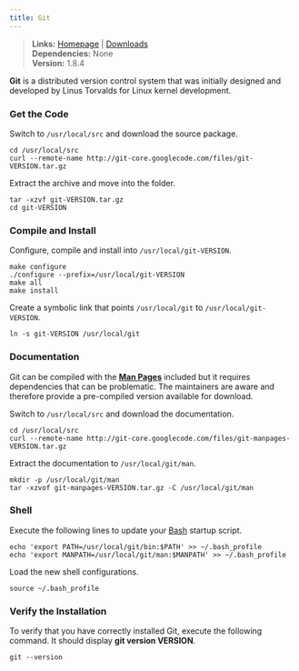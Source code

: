 ```yaml
---
title: Git
---
```


> **Links:** [Homepage](http://git-scm.com/) | [Downloads](http://git-scm.com/download)  
> **Dependencies:** None  
> **Version:** <span id="version">1.8.4</span>


**Git** is a distributed version control system that was initially designed and developed by Linus Torvalds for Linux kernel development.


### Get the Code

Switch to `/usr/local/src` and download the source package.

	cd /usr/local/src
	curl --remote-name http://git-core.googlecode.com/files/git-VERSION.tar.gz

Extract the archive and move into the folder.

	tar -xzvf git-VERSION.tar.gz
	cd git-VERSION


### Compile and Install

Configure, compile and install into `/usr/local/git-VERSION`.

	make configure
	./configure --prefix=/usr/local/git-VERSION
	make all
	make install

Create a symbolic link that points `/usr/local/git` to `/usr/local/git-VERSION`.

	ln -s git-VERSION /usr/local/git


### Documentation

Git can be compiled with the **[Man Pages](http://en.wikipedia.org/wiki/Man_page)** included but it requires dependencies that can be problematic. The maintainers are aware and therefore provide a pre-compiled version available for download.

Switch to `/usr/local/src` and download the documentation.

	cd /usr/local/src
	curl --remote-name http://git-core.googlecode.com/files/git-manpages-VERSION.tar.gz

Extract the documentation to `/usr/local/git/man`.

	mkdir -p /usr/local/git/man
	tar -xzvof git-manpages-VERSION.tar.gz -C /usr/local/git/man


### Shell

Execute the following lines to update your [Bash](http://en.wikipedia.org/wiki/Bash_%28Unix_shell%29) startup script.

	echo 'export PATH=/usr/local/git/bin:$PATH' >> ~/.bash_profile
	echo 'export MANPATH=/usr/local/git/man:$MANPATH' >> ~/.bash_profile

Load the new shell configurations.

	source ~/.bash_profile


### Verify the Installation

To verify that you have correctly installed Git, execute the following command. It should display **git version VERSION**.

	git --version
